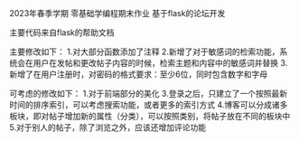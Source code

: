 2023年春季学期 零基础学编程期末作业 基于flask的论坛开发

主要代码来自flask的帮助文档

主要修改如下：
1.对大部分函数添加了注释
2.新增了对于敏感词的检索功能，系统会在用户在发帖和更改帖子内容的时候，检索主题和内容中的敏感词并替换
3.新增了在用户注册时，对密码的格式要求：至少6位，同时包含数字和字母

可考虑的修改如下：
1.对于前端部分的美化
3.登录之后，只建立了一个按照最新时间的排序索引，可以考虑搜索功能，或者更多的索引方式
4.博客可以分成诸多板块，即对帖子增加新的属性（分类），可以按照类别，将帖子放在不同的板块中
5.对于别人的帖子，除了浏览之外，应该还增加评论功能